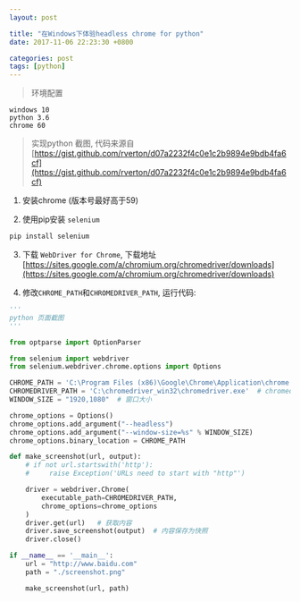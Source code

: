 ```yaml
---
layout: post

title: "在Windows下体验headless chrome for python"
date: 2017-11-06 22:23:30 +0800

categories: post
tags: [python]
---
```


>环境配置
```
windows 10
python 3.6
chrome 60
```

>实现python 截图,  代码来源自 [https://gist.github.com/rverton/d07a2232f4c0e1c2b9894e9bdb4fa6cf](https://gist.github.com/rverton/d07a2232f4c0e1c2b9894e9bdb4fa6cf)

1. 安装chrome (版本号最好高于59)

2. 使用pip安装 `selenium`
```bash
pip install selenium
```

3. 下载 `WebDriver for Chrome`, 下载地址 [https://sites.google.com/a/chromium.org/chromedriver/downloads](https://sites.google.com/a/chromium.org/chromedriver/downloads)

4. 修改`CHROME_PATH`和`CHROMEDRIVER_PATH`, 运行代码:

```python
'''
python 页面截图
'''

from optparse import OptionParser

from selenium import webdriver
from selenium.webdriver.chrome.options import Options

CHROME_PATH = 'C:\Program Files (x86)\Google\Chrome\Application\chrome.exe'  # chrome地址
CHROMEDRIVER_PATH = 'C:\chromedriver_win32\chromedriver.exe'  # chromedriver 地址
WINDOW_SIZE = "1920,1080"  # 窗口大小

chrome_options = Options()  
chrome_options.add_argument("--headless")  
chrome_options.add_argument("--window-size=%s" % WINDOW_SIZE)
chrome_options.binary_location = CHROME_PATH

def make_screenshot(url, output):
    # if not url.startswith('http'):
    #     raise Exception('URLs need to start with "http"')

    driver = webdriver.Chrome(
        executable_path=CHROMEDRIVER_PATH,
        chrome_options=chrome_options
    )  
    driver.get(url)   # 获取内容
    driver.save_screenshot(output)  # 内容保存为快照
    driver.close()

if __name__ == '__main__':
    url = "http://www.baidu.com"
    path = "./screenshot.png"

    make_screenshot(url, path)
```
